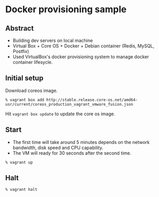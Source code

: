 Docker provisioning sample
=====

Abstract
---

- Building dev servers on local machine
- Virtual Box + Core OS + Docker + Debian container (Redis, MySQL, Postfix)
- Used VirtualBox's docker provisioning system to manage docker container lifesycle.



Initial setup
---

Download coreos image.

```
% vagrant box add http://stable.release.core-os.net/amd64-usr/current/coreos_production_vagrant_vmware_fusion.json
```

Hit `vagrant box update` to update the core os image.


Start
---

- The first time will take around 5 minutes depends on the network bandwidth, disk speed and CPU capability.
- The VM will ready for 30 seconds after the second time.

```
% vagrant up
```


Halt
---


```
% vagrant halt
```


